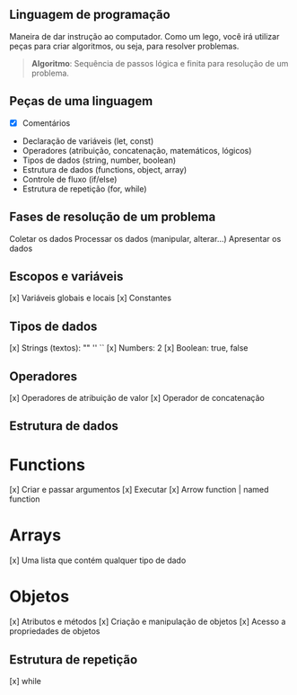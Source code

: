 ## Linguagem de programação

Maneira de dar instrução ao computador.
Como um lego, você irá utilizar peças para criar algoritmos, ou seja, para resolver problemas.

> **Algoritmo**: Sequência de passos lógica e finita para resolução de um problema.

## Peças de uma linguagem

- [x] Comentários
- Declaração de variáveis (let, const)
- Operadores (atribuição, concatenação, matemáticos, lógicos)
- Tipos de dados (string, number, boolean)
- Estrutura de dados (functions, object, array)
- Controle de fluxo (if/else)
- Estrutura de repetição (for, while)

## Fases de resolução de um problema

Coletar os dados
Processar os dados (manipular, alterar...)
Apresentar os dados

## Escopos e variáveis

[x] Variáveis globais e locais
[x] Constantes

## Tipos de dados

[x] Strings (textos): "" '' ``
[x] Numbers: 2
[x] Boolean: true, false

## Operadores

[x] Operadores de atribuição de valor
[x] Operador de concatenação

## Estrutura de dados

# Functions

[x] Criar e passar argumentos
[x] Executar
[x] Arrow function | named function

# Arrays

[x] Uma lista que contém qualquer tipo de dado

# Objetos

[x] Atributos e métodos
[x] Criação e manipulação de objetos
[x] Acesso a propriedades de objetos

## Estrutura de repetição

[x] while
